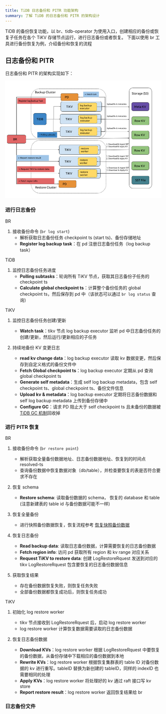 ```yaml
---
title: TiDB 日志备份和 PITR 功能架构
summary: 了解 TiDB 的日志备份和 PITR 的架构设计
---
```


TiDB 的备份恢复功能，以 br、tidb-operator 为使用入口，创建相应的备份或恢复子任务在各个 TiKV 存储节点运行，进行日志备份或者恢复。 下面以使用 br 工具进行备份恢复为例，介绍备份和恢复的流程

## 日志备份和 PITR

日志备份和 PITR 的架构实现如下：

![BR log backup and PITR architecture](/media/br/br-log-arch.png)

### 进行日志备份

BR

1. 接收备份命令 (`br log start`)
   - 解析获取日志备份任务 checkpoint ts (start ts)、备份存储地址
   - **Register log backup task**：在 pd 注册日志备份任务（log backup task）

TiDB

1. 监控日志备份任务进度
   - **Polling subtasks**：轮询所有 TiKV 节点，获取其日志备份子任务的 checkpoint ts
   - **Calculate global checkpoint ts**：计算整个备份任务的 global checkpoint ts，然后保存到 pd 中（该状态可以通过 `br log status` 查询）

TiKV

1. 监控日志备份任务创建/更新
   - **Watch task**：tikv 节点 log backup executor 监听 pd 中日志备份任务的创建/更新，然后运行/更新相应的子任务

2. 持续地备份 KV 变更日志
   - **read kv change data**：log backup executor 读取 kv 数据变更，然后保存到自定义格式的备份文件中
   - **Fetch Global checkpoint ts**：log backup executor 定期从 pd 查询 global checkpoint ts
   - **Generate self metadata**：生成 self log backup metadata，包含 self checkpoint ts、global checkpoint ts、备份文件信息
   - **Upload kv & metadata**：log backup executor 定期将日志备份数据和 self log backup metadata 上传到备份存储中
   - **Configure GC**：请求 PD 阻止大于 self checkpoint ts 且未备份的数据被 [TiDB GC 机制](/garbage-collection-overview.md)回收掉


### 进行 PITR 恢复

BR

1. 接收备份命令 (`br restore point`)
   - 解析获取全量备份数据地址、日志备份数据地址、恢复到的时间点 resolved-ts
   - 查询备份数据中恢复数据对象（db/table），并检查要恢复的表是否符合要求不存在

2. 恢复 schema
   - **Restore schema**: 读取备份数据的 schema， 恢复的 database 和 table (注意新建表的 table id 与备份数据可能不一样)

3. 恢复全量备份
   -  进行快照备份数据恢复，恢复流程参考 [恢复快照备份数据]()

4. 恢复日志备份
   - **Read backup data**: 读取日志备份数据，计算需要恢复的日志备份数据
   - **Fetch region info**: 访问 pd 获取所有 region 和 kv range 对应关系
   - **Request TiKV to restore data**: 创建 LogRestoreRquest 发送到对应的 tikv LogRestoreRquest 包含要恢复的日志备份数据信息

5. 获取恢复结果
   - 存在备份数据恢复失败，则恢复任务失败
   - 全部备份数据都恢复成功后，则恢复任务成功

TiKV

1. 初始化 log restore worker
   - tikv 节点接收到 LogRestoreRquest 后，启动 log restore worker
   - log restore worker 计算恢复数据需要读取的日志备份数据

2. 恢复日志备份数据
    - **Download KVs**：log restore worker 根据 LogRestoreRquest 中要恢复的备份数据，从备份存储中下载相应的备份数据到本地
    - **Rewrite KVs**：log restore worker 根据恢复集群表的 table ID 对备份数据的 kv 进行重写。tableID 替换为新创建的 tableID，同样的 indexID 也需要相同的处理
    - **Apply KVs**：log restore worker 将处理好的 kv 通过 raft 接口写 kv store
    - **Report restore result**：log restore worker 返回恢复结果给 br

### 日志备份文件
